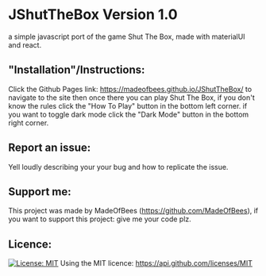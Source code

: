 # JShutTheBox Version 1.0

a simple javascript port of the game Shut The Box, made with materialUI and react.

## "Installation"/Instructions:

Click the Github Pages link: https://madeofbees.github.io/JShutTheBox/ to navigate to the site then once there you can play Shut The Box, if you don't know the rules click the "How To Play" button in the bottom left corner. if you want to toggle dark mode click the "Dark Mode" button in the bottom right corner.

## Report an issue:

Yell loudly describing your your bug and how to replicate the issue.

## Support me:

This project was made by MadeOfBees (https://github.com/MadeOfBees), if you want to support this project: give me your code plz.

## Licence:
[![License: MIT](https://img.shields.io/badge/License-MIT-yellow.svg)](https://opensource.org/licenses/MIT)
Using the MIT licence: https://api.github.com/licenses/MIT
